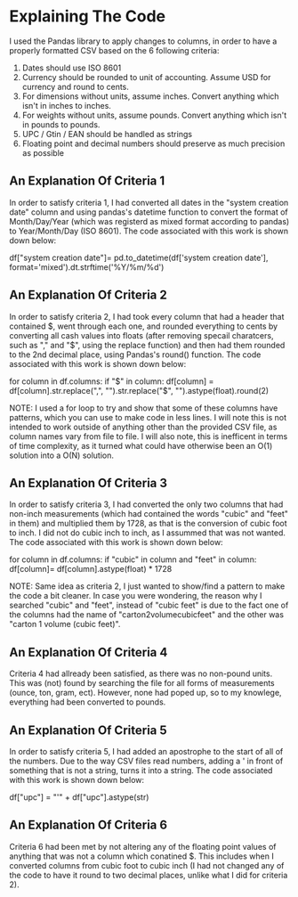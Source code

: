 # Explaining The Code
I used the Pandas library to apply changes to columns, in order to have a properly formatted CSV based on the 6 following criteria:

1. Dates should use ISO 8601
2. Currency should be rounded to unit of accounting. Assume USD for currency and round to cents.
3. For dimensions without units, assume inches. Convert anything which isn't in inches to inches.
4. For weights without units, assume pounds. Convert anything which isn't in pounds to pounds.
5. UPC / Gtin / EAN should be handled as strings
6. Floating point and decimal numbers should preserve as much precision as possible

## An Explanation Of Criteria 1
In order to satisfy criteria 1, I had converted all dates in the "system creation date" column and using pandas's datetime function to convert the format of Month/Day/Year (which was registerd as mixed format according to pandas) to Year/Month/Day (ISO 8601). The code associated with this work is shown down below:

df["system creation date"]= pd.to_datetime(df['system creation date'], format='mixed').dt.strftime('%Y/%m/%d')

## An Explanation Of Criteria 2
In order to satisfy criteria 2, I had took every column that had a header that contained $, went through each one, and rounded everything to cents by converting all cash values into floats (after removing specail charatcers, such as "," and "$", using the replace function) and then had them rounded to the 2nd decimal place, using Pandas's round() function. The code associated with this work is shown down below:

for column in df.columns:
    if "$" in column:
        df[column] = df[column].str.replace(",", "").str.replace("$", "").astype(float).round(2)

NOTE: I used a for loop to try and show that some of these columns have patterns, which you can use to make code in less lines. I will note this is not intended to work outside of anything other than the provided CSV file, as column names vary from file to file. I will also note, this is inefficent in terms of time complexity, as it turned what could have otherwise been an O(1) solution into a O(N) solution.

## An Explanation Of Criteria 3
In order to satisfy criteria 3, I had converted the only two columns that had non-inch measurements (which had contained the words "cubic" and "feet" in them) and multiplied them by 1728, as that is the conversion of cubic foot to inch. I did not do cubic inch to inch, as I assummed that was not wanted.  The code associated with this work is shown down below:

for column in df.columns:
    if "cubic" in column and "feet" in column:
        df[column]= df[column].astype(float) * 1728

NOTE: Same idea as criteria 2, I just wanted to show/find a pattern to make the code a bit cleaner. In case you were wondering, the reason why I searched "cubic" and "feet", instead of "cubic feet" is due to the fact one of the columns had the name of "carton2volumecubicfeet" and the other was "carton 1 volume (cubic feet)".

## An Explanation Of Criteria 4
Criteria 4 had allready been satisfied, as there was no non-pound units. This was (not) found by searching the file for all forms of measurements (ounce, ton, gram, ect). However, none had poped up, so to my knowlege, everything had been converted to pounds.

## An Explanation Of Criteria 5
In order to satisfy criteria 5, I had added an apostrophe to the start of all of the numbers. Due to the way CSV files read numbers, adding a ' in front of something that is not a string, turns it into a string. The code associated with this work is shown down below:

df["upc"] = "'" + df["upc"].astype(str)

## An Explanation Of Criteria 6
Criteria 6 had been met by not altering any of the floating point values of anything that was not a column which conatined $. This includes when I converted columns from cubic foot to cubic inch (I had not changed any of the code to have it round to two decimal places, unlike what I did for criteria 2).
